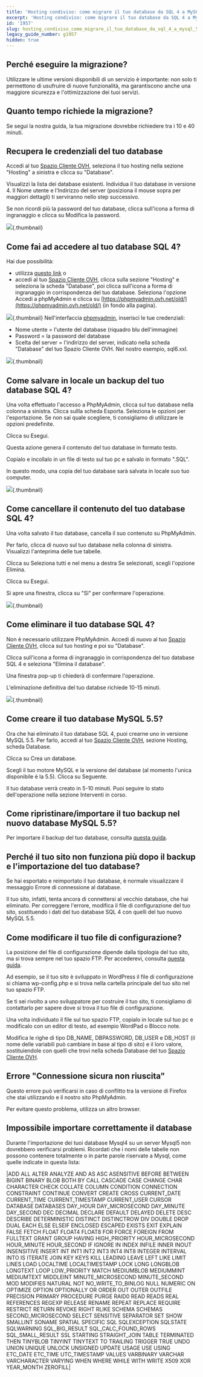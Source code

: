 ```yaml
---
title: 'Hosting condiviso: come migrare il tuo database da SQL 4 a MySQL 5.5'
excerpt: 'Hosting condiviso: come migrare il tuo database da SQL 4 a MySQL 5.5'
id: '1957'
slug: hosting_condiviso_come_migrare_il_tuo_database_da_sql_4_a_mysql_55
legacy_guide_number: g1957
hidden: true
---
```



## Perché eseguire la migrazione?
Utilizzare le ultime versioni disponibili di un servizio è importante: non solo ti permettono di usufruire di nuove funzionalità, ma garantiscono anche una maggiore sicurezza e l'ottimizzazione dei tuoi servizi.


## Quanto tempo richiede la migrazione?
Se segui la nostra guida, la tua migrazione dovrebbe richiedere tra i 10 e 40 minuti.


## Recupera le credenziali del tuo database
Accedi al tuo [Spazio Cliente OVH](https://www.ovh.com/auth/?action=gotomanager&from=https://www.ovh.it/&ovhSubsidiary=it), seleziona il tuo hosting nella sezione "Hosting" a sinistra e clicca su "Database".

Visualizzi la lista dei database esistenti.
Individua il tuo database in versione 4. Il Nome utente e l'Indirizzo del server (posiziona il mouse sopra per maggiori dettagli) ti serviranno nello step successivo.

Se non ricordi più la password del tuo database, clicca sull'icona a forma di ingranaggio e clicca su Modifica la password.

![](images/3774.png){.thumbnail}


## Come fai ad accedere al tuo database SQL 4?
Hai due possibilità:

- utilizza [questo link](https://phpmyadmin.ovh.net/old/)
o
- accedi al tuo [Spazio Cliente OVH](https://www.ovh.com/auth/?action=gotomanager&from=https://www.ovh.it/&ovhSubsidiary=it), clicca sulla sezione "Hosting" e seleziona la scheda "Database", poi clicca sull'icona a forma di ingranaggio in corrispondenza del tuo database. Seleziona l'opzione Accedi a phpMyAdmin e clicca su [https://phpmyadmin.ovh.net/old/](https://phpmyadmin.ovh.net/old/) (in fondo alla pagina).



![](images/3775.png){.thumbnail}
Nell'interfaccia [phpmyadmin](https://phpmyadmin.ovh.net/old/), inserisci le tue credenziali:

- Nome utente = l'utente del database (riquadro blu dell'immagine)
- Password = la password del database
- Scelta del server = l'indirizzo del server, indicato nella scheda "Database" del tuo Spazio Cliente OVH. Nel nostro esempio, sql6.xxl.



![](images/img_3223.jpg){.thumbnail}


## Come salvare in locale un backup del tuo database SQL 4?
Una volta effettuato l'accesso a PhpMyAdmin, clicca sul tuo database nella colonna a sinistra.
Clicca sullla scheda Esporta.
Seleziona le opzioni per l'esportazione.
Se non sai quale scegliere, ti consigliamo di utilizzare le opzioni predefinite.

Clicca su Esegui.

Questa azione genera il contenuto del tuo database in formato testo.

Copialo e incollalo in un file di testo sul tuo pc e salvalo in formato ".SQL". 

In questo modo, una copia del tuo database sarà salvata in locale suo tuo computer.

![](images/img_3224.jpg){.thumbnail}


## Come cancellare il contenuto del tuo database SQL 4?
Una volta salvato il tuo database, cancella il suo contenuto su PhpMyAdmin.

Per farlo, clicca di nuovo sul tuo database nella colonna di sinistra. Visualizzi l'anteprima delle tue tabelle.

Clicca su Seleziona tutti e nel menu a destra Se selezionati, scegli l'opzione Elimina.

Clicca su Esegui.

Si apre una finestra, clicca su "Sì" per confermare l'operazione.

![](images/img_3226.jpg){.thumbnail}


## Come eliminare il tuo database SQL 4?
Non è necessario utilizzare PhpMyAdmin.
Accedi di nuovo al tuo [Spazio Cliente OVH](https://www.ovh.com/auth/?action=gotomanager&from=https://www.ovh.it/&ovhSubsidiary=it), clicca sul tuo hosting e poi su "Database".

Clicca sull'icona a forma di ingranaggio in corrispondenza del tuo database SQL 4 e seleziona "Elimina il database".

Una finestra pop-up ti chiederà di confermare l'operazione.

L'eliminazione definitiva del tuo databse richiede 10-15 minuti.

![](images/3776.png){.thumbnail}


## Come creare il tuo database MySQL 5.5?
Ora che hai eliminato il tuo database SQL 4, puoi crearne uno in versione MySQL 5.5.
Per farlo, accedi al tuo [Spazio Cliente OVH](https://www.ovh.com/auth/?action=gotomanager&from=https://www.ovh.it/&ovhSubsidiary=it), sezione Hosting, scheda Database.

Clicca su Crea un database.

Scegli il tuo motore MySQL e la versione del database (al momento l'unica disponibile è la 5.5). Clicca su Seguente.

Il tuo database verrà creato in 5-10 minuti. Puoi seguire lo stato dell'operazione nella sezione Interventi in corso.


## Come ripristinare/importare il tuo backup nel nuovo database MySQL 5.5?
Per importare il backup del tuo database, consulta [questa guida](https://www.ovh.it/g1393.import-database-mysql).


## Perché il tuo sito non funziona più dopo il backup e l'importazione del tuo database?
Se hai esportato e reimportato il tuo database, è normale visualizzare il messaggio Errore di connessione al database.

Il tuo sito, infatti, tenta ancora di connettersi al vecchio database, che hai eliminato.
Per correggere l'errore, modifica il file di configurazione del tuo sito, sostituendo i dati del tuo database SQL 4 con quelli del tuo nuovo MySQL 5.5.


## Come modificare il tuo file di configurazione?
La posizione del file di configurazione dipende dalla tipologia del tuo sito, ma si trova sempre nel tuo spazio FTP.
Per accederevi, consulta [questa guida](https://www.ovh.it/g1380.hosting_condiviso_guida_allutilizzo_di_filezilla).

Ad esempio, se il tuo sito è sviluppato in WordPress il file di configurazione si chiama wp-config.php e si trova nella cartella principale del tuo sito nel tuo spazio FTP.

Se ti sei rivolto a uno sviluppatore per costruire il tuo sito, ti consigliamo di contattarlo per sapere dove si trova il tuo file di configurazione.

Una volta individuato il file sul tuo spazio FTP, copialo in locale sul tuo pc e modificalo con un editor di testo, ad esempio WordPad o Blocco note.

Modifica le righe di tipo DB_NAME, DBPASSWORD, DB_USER e DB_HOST (il nome delle variabili può cambiare in base al tipo di sito) e il loro valore, sostituiendole con quelli che trovi nella scheda Database del tuo [Spazio Cliente OVH](https://www.ovh.com/auth/?action=gotomanager&from=https://www.ovh.it/&ovhSubsidiary=it).


## Errore "Connessione sicura non riuscita"
Questo errore può verificarsi in caso di conflitto tra la versione di Firefox che stai utilizzando e il nostro sito PhpMyAdmin.

Per evitare questo problema, utilizza un altro browser.


## Impossibile importare correttamente il database
Durante l'importazione dei tuoi database Mysql4 su un server Mysql5 non dovrebbero verificarsi problemi. 
Ricordati che i nomi delle tabelle non possono contenere totalmente o in parte parole riservate a Mysql, come quelle indicate in questa lista:

|ADD ALL ALTER ANALYZE AND AS ASC ASENSITIVE BEFORE BETWEEN BIGINT BINARY BLOB BOTH BY CALL CASCADE CASE CHANGE CHAR CHARACTER CHECK COLLATE COLUMN CONDITION CONNECTION CONSTRAINT CONTINUE CONVERT CREATE CROSS CURRENT_DATE CURRENT_TIME CURRENT_TIMESTAMP CURRENT_USER CURSOR DATABASE DATABASES DAY_HOUR DAY_MICROSECOND DAY_MINUTE DAY_SECOND DEC DECIMAL DECLARE DEFAULT DELAYED DELETE DESC DESCRIBE DETERMINISTIC DISTINCT DISTINCTROW DIV DOUBLE DROP DUAL EACH ELSE ELSEIF ENCLOSED ESCAPED EXISTS EXIT EXPLAIN FALSE FETCH FLOAT FLOAT4 FLOAT8 FOR FORCE FOREIGN FROM FULLTEXT GRANT GROUP HAVING HIGH_PRIORITY HOUR_MICROSECOND HOUR_MINUTE HOUR_SECOND IF IGNORE IN INDEX INFILE INNER INOUT INSENSITIVE INSERT INT INT1 INT2 INT3 INT4 INT8 INTEGER INTERVAL INTO IS ITERATE JOIN KEY KEYS KILL LEADING LEAVE LEFT LIKE LIMIT LINES LOAD LOCALTIME LOCALTIMESTAMP LOCK LONG LONGBLOB LONGTEXT LOOP LOW_PRIORITY MATCH MEDIUMBLOB MEDIUMMINT MEDIUMTEXT MIDDLEINT MINUTE_MICROSECOND MINUTE_SECOND MOD MODIFIES NATURAL NOT NO_WRITE_TO_BINLOG NULL NUMERIC ON OPTIMIZE OPTION OPTIONALLY OR ORDER OUT OUTER OUTFILE PRECISION PRIMARY PROCEDURE PURGE RAID0 READ READS REAL REFERENCES REGEXP RELEASE RENAME REPEAT REPLACE REQUIRE RESTRICT RETURN REVOKE RIGHT RLIKE SCHEMA SCHEMAS SECOND_MICROSECOND SELECT SENSITIVE SEPARATOR SET SHOW SMALLINT SONAME SPATIAL SPECIFIC SQL SQLEXCEPTION SQLSTATE SQLWARNING SQL_BIG_RESULT SQL_CALC_FOUND_ROWS SQL_SMALL_RESULT SSL STARTING STRAIGHT_JOIN TABLE TERMINATED THEN TINYBLOB TINYINT TINYTEXT TO TRAILING TRIGGER TRUE UNDO UNION UNIQUE UNLOCK UNSIGNED UPDATE USAGE USE USING ETC_DATE ETC_TIME UTC_TIMESTAMP VALUES VARBINARY VARCHAR VARCHARACTER VARYING WHEN WHERE WHILE WITH WRITE X509 XOR YEAR_MONTH ZEROFILL|




